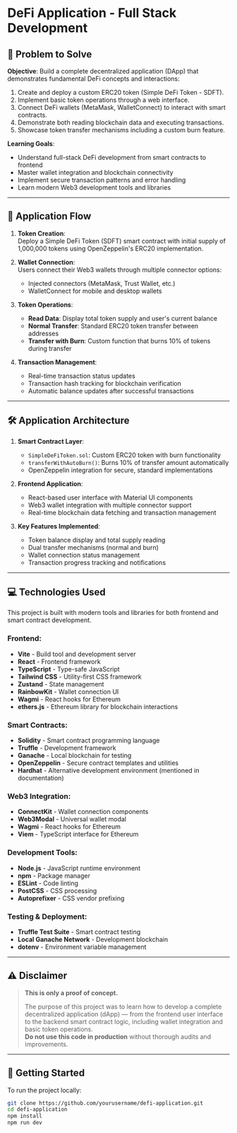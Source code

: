 # DeFi Application - Full Stack Development

## 🧩 Problem to Solve

**Objective**: Build a complete decentralized application (DApp) that demonstrates fundamental DeFi concepts and interactions:

1. Create and deploy a custom ERC20 token (Simple DeFi Token - SDFT).
2. Implement basic token operations through a web interface.
3. Connect DeFi wallets (MetaMask, WalletConnect) to interact with smart contracts.
4. Demonstrate both reading blockchain data and executing transactions.
5. Showcase token transfer mechanisms including a custom burn feature.

**Learning Goals**:

- Understand full-stack DeFi development from smart contracts to frontend
- Master wallet integration and blockchain connectivity
- Implement secure transaction patterns and error handling
- Learn modern Web3 development tools and libraries

---

## 🔄 Application Flow

1. **Token Creation**:  
   Deploy a Simple DeFi Token (SDFT) smart contract with initial supply of 1,000,000 tokens using OpenZeppelin's ERC20 implementation.

2. **Wallet Connection**:  
   Users connect their Web3 wallets through multiple connector options:

   - Injected connectors (MetaMask, Trust Wallet, etc.)
   - WalletConnect for mobile and desktop wallets

3. **Token Operations**:

   - **Read Data**: Display total token supply and user's current balance
   - **Normal Transfer**: Standard ERC20 token transfer between addresses
   - **Transfer with Burn**: Custom function that burns 10% of tokens during transfer

4. **Transaction Management**:
   - Real-time transaction status updates
   - Transaction hash tracking for blockchain verification
   - Automatic balance updates after successful transactions

---

## 🛠 Application Architecture

1. **Smart Contract Layer**:

   - `SimpleDeFiToken.sol`: Custom ERC20 token with burn functionality
   - `transferWithAutoBurn()`: Burns 10% of transfer amount automatically
   - OpenZeppelin integration for secure, standard implementations

2. **Frontend Application**:

   - React-based user interface with Material UI components
   - Web3 wallet integration with multiple connector support
   - Real-time blockchain data fetching and transaction management

3. **Key Features Implemented**:
   - Token balance display and total supply reading
   - Dual transfer mechanisms (normal and burn)
   - Wallet connection status management
   - Transaction progress tracking and notifications

---

## 💻 Technologies Used

This project is built with modern tools and libraries for both frontend and smart contract development.

### Frontend:

- **Vite** - Build tool and development server
- **React** - Frontend framework
- **TypeScript** - Type-safe JavaScript
- **Tailwind CSS** - Utility-first CSS framework
- **Zustand** - State management
- **RainbowKit** - Wallet connection UI
- **Wagmi** - React hooks for Ethereum
- **ethers.js** - Ethereum library for blockchain interactions

### Smart Contracts:

- **Solidity** - Smart contract programming language
- **Truffle** - Development framework
- **Ganache** - Local blockchain for testing
- **OpenZeppelin** - Secure contract templates and utilities
- **Hardhat** - Alternative development environment (mentioned in documentation)

### Web3 Integration:

- **ConnectKit** - Wallet connection components
- **Web3Modal** - Universal wallet modal
- **Wagmi** - React hooks for Ethereum
- **Viem** - TypeScript interface for Ethereum

### Development Tools:

- **Node.js** - JavaScript runtime environment
- **npm** - Package manager
- **ESLint** - Code linting
- **PostCSS** - CSS processing
- **Autoprefixer** - CSS vendor prefixing

### Testing & Deployment:

- **Truffle Test Suite** - Smart contract testing
- **Local Ganache Network** - Development blockchain
- **dotenv** - Environment variable management

---

## ⚠️ Disclaimer

> **This is only a proof of concept.**
>
> The purpose of this project was to learn how to develop a complete decentralized application (dApp) — from the frontend user interface to the backend smart contract logic, including wallet integration and basic token operations.  
> **Do not use this code in production** without thorough audits and improvements.

---

## 🚀 Getting Started

To run the project locally:

```bash
git clone https://github.com/yourusername/defi-application.git
cd defi-application
npm install
npm run dev
```
